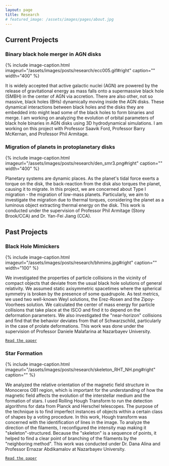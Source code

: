 ```yaml
---
layout: page
title: Research
# featured_image: /assets/images/pages/about.jpg
---
```

## Current Projects

### Binary black hole merger in AGN disks
{% include image-caption.html imageurl="/assets/images/posts/research/ecc005.gif#right" caption="" width="400" %}

It is widely accepted that active galactic nuclei (AGN) are powered by the release of gravitational energy as mass falls onto a supermassive black hole (SMBH) in the center of AGN via accretion. There are also other, not so massive, black holes (BHs) dynamically moving inside the AGN disks. These dynamical interactions between black holes and the disks they are embedded into might lead some of the black holes to form binaries and merge. I am working on analyzing the evolution of orbital parameters of black hole binaries in AGN disks using 3D hydrodynamical simulations. I am working on this project with Professor Saavik Ford, Professor Barry McKernan, and Professor Phil Armitage.

### Migration of planets in protoplanetary disks
{% include image-caption.html imageurl="/assets/images/posts/research/den_smr3.png#right" caption="" width="400" %}

Planetary systems are dynamic places. As the planet's tidal force exerts a torque on the disk, the back-reaction from the disk also torques the planet, causing it to migrate. In this project, we are concerned about Type I migration - the migration of low-mass planets. Particularly, we aim to investigate the migration due to thermal torques, considering the planet as a luminous object extracting thermal energy on the disk.
This work is conducted under the supervision of Professor Phil Armitage (Stony Brook/CCA) and Dr. Yan-Fei Jiang (CCA).

## Past Projects

### Black Hole Mimickers
{% include image-caption.html imageurl="/assets/images/posts/research/bhmims.jpg#right" caption="" width="100" %}

We investigated the properties of particle collisions in the vicinity of compact objects that deviate from the usual black hole solutions of general relativity. We assumed static axisymmetric spacetimes where the spherical symmetry is broken by the presence of some quadrupole. As test metrics, we used two well-known Weyl solutions, the Erez-Rosen and the Zipoy-Voorhees solution. We calculated the center of mass energy for particle collisions that take place at the ISCO and find it to depend on the deformation parameters. We also investigated the "near-horizon" collisions and find that the behavior deviates from that of Schwarzschild, particularly in the case of prolate deformations. This work was done under the supervision of Professor Daniele Malafarina at Nazarbayev University.

[`Read the paper`](https://arxiv.org/pdf/2009.12839.pdf)

### Star Formation
{% include image-caption.html imageurl="/assets/images/posts/research/skeleton_RHT_NH.png#right" caption="" %}

We analyzed the relative orientation of the magnetic field structure in Monoceros OB1 region, which is important for the understanding of how the magnetic field affects the evolution of the interstellar medium and the formation of stars. I used Rolling Hough Transform to run the detection algorithms for data from Planck and Herschel telescopes. The purpose of the technique is to find imperfect instances of objects within a certain class of shapes by a voting procedure. In this work, Hough transform was concerned with the identification of lines in the image. To analyze the direction of the filaments, I reconfigured the intensity map making it "skeleton"-structured. Because the "skeleton" is a sequence of points, it helped to find a clear point of branching of the filaments by the "neighboring method". This work was conducted under Dr. Dana Alina and Professor Ernazar Abdikamalov at Nazarbayev University. 

[`Read the paper`](https://arxiv.org/pdf/2007.15344.pdf)


<!-- >The world always seems brighter when you’ve just made something that wasn’t there before. <cite>Neil Gaiman</cite> -->
<!-- 
As a hobby, Daniel authors the most influential JavaScript blog in Lithuania with over 100,000 page views a month. He lives in Vilnius with his beautiful wife, two boys and one girl.

*Thank You for reading!* -->